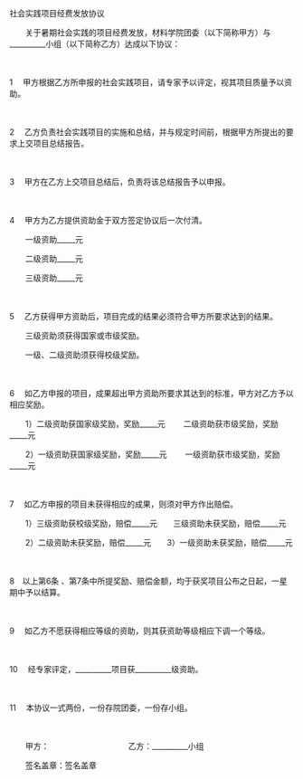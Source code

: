 



社会实践项目经费发放协议



 

　　关于暑期社会实践的项目经费发放，材料学院团委（以下简称甲方）与__________小组（以下简称乙方）达成以下协议：

　　

1　
甲方根据乙方所申报的社会实践项目，请专家予以评定，视其项目质量予以资助。

　　

2　
乙方负责社会实践项目的实施和总结，并与规定时间前，根据甲方所提出的要求上交项目总结报告。

　　

3　
甲方在乙方上交项目总结后，负责将该总结报告予以申报。

　　

4　
甲方为乙方提供资助金于双方签定协议后一次付清。　　

　　一级资助_____元 

　　二级资助_____元　　

　　三级资助_____元

　　

5　
乙方获得甲方资助后，项目完成的结果必须符合甲方所要求达到的结果。　　

　　三级资助须获得国家或市级奖励。　　

　　一级、二级资助须获得校级奖励。

　　

6　
如乙方申报的项目，成果超出甲方资助所要求其达到的标准，甲方对乙方予以相应奖励。　　

　　1）二级资助获国家级奖励，奖励_____元　　 二级资助获市级奖励，奖励_____元　　

　　2）一级资助获国家级奖励，奖励_____元　　 一级资助获市级奖励，奖励_____元

　　

7　
如乙方申报的项目未获得相应的成果，则须对甲方作出赔偿。　　

　　1）三级资助获校级奖励，赔偿_____元　　三级资助未获奖励，赔偿_____元　　

　　2）二级资助未获奖励，赔偿_____元　　3）一级资助未获奖励，赔偿_____元

　　

8　以上第6条
、第7条中所提奖励、赔偿金额，均于获奖项目公布之日起，一星期中予以结算。

　　

9　
如乙方不愿获得相应等级的资助，则其获资助等级相应下调一个等级。

　　

10　
经专家评定，__________项目获__________级资助。

　　

11　
本协议一式两份，一份存院团委，一份存小组。

　　

　　甲方：　　　　　　　　　　乙方：__________小组

　　签名盖章：签名盖章